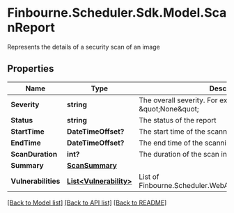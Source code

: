 # Finbourne.Scheduler.Sdk.Model.ScanReport
Represents the details of a security scan of an image

## Properties

Name | Type | Description | Notes
------------ | ------------- | ------------- | -------------
**Severity** | **string** | The overall severity. For example : \&quot;High\&quot; or \&quot;None\&quot; | [optional] 
**Status** | **string** | The status of the report | [optional] 
**StartTime** | **DateTimeOffset?** | The start time of the scanning process | [optional] 
**EndTime** | **DateTimeOffset?** | The end time of the scanning process | [optional] 
**ScanDuration** | **int?** | The duration of the scan in seconds | [optional] 
**Summary** | [**ScanSummary**](ScanSummary.md) |  | [optional] 
**Vulnerabilities** | [**List&lt;Vulnerability&gt;**](Vulnerability.md) | List of Finbourne.Scheduler.WebApi.Dtos.Harbor.Vulnerability | [optional] 

[[Back to Model list]](../README.md#documentation-for-models) [[Back to API list]](../README.md#documentation-for-api-endpoints) [[Back to README]](../README.md)

